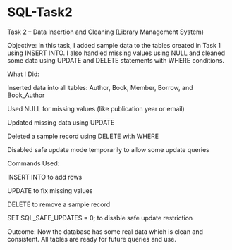# SQL-Task2

Task 2 – Data Insertion and Cleaning (Library Management System)

Objective:
In this task, I added sample data to the tables created in Task 1 using INSERT INTO. I also handled missing values using NULL and cleaned some data using UPDATE and DELETE statements with WHERE conditions.

What I Did:

Inserted data into all tables: Author, Book, Member, Borrow, and Book_Author

Used NULL for missing values (like publication year or email)

Updated missing data using UPDATE

Deleted a sample record using DELETE with WHERE

Disabled safe update mode temporarily to allow some update queries

Commands Used:

INSERT INTO to add rows

UPDATE to fix missing values

DELETE to remove a sample record

SET SQL_SAFE_UPDATES = 0; to disable safe update restriction

Outcome:
Now the database has some real data which is clean and consistent. All tables are ready for future queries and use.


